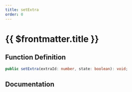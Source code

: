 ```yaml
---
title: setExtra
order: 0
---
```


# {{ $frontmatter.title }}

## Function Definition

```ts
public setExtra(extraId: number, state: boolean): void;
```

## Documentation

<!--@include: ./parts/setExtra.md-->
